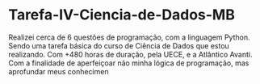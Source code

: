 # Tarefa-IV-Ciencia-de-Dados-MB
Realizei cerca de 6 questões de programação, com a linguagem Python. Sendo uma tarefa básica do curso de Ciência de Dados que estou realizando. Com +480 horas de duração, pela UECE, e a Atlântico Avanti. Com a finalidade de aperfeiçoar não minha lógica de programação, mas aprofundar meus conhecimen
